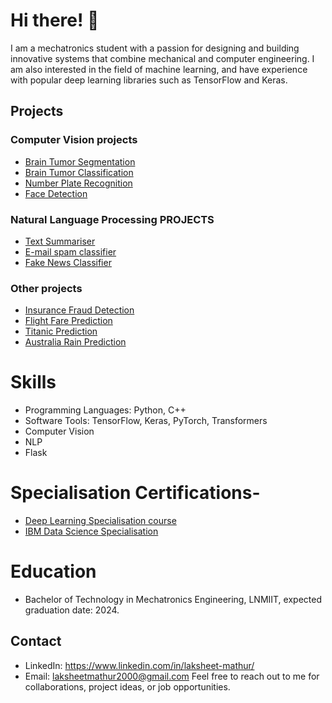 # Hi there! 👋
I am a mechatronics student with a passion for designing and building innovative systems that combine mechanical and computer engineering. I am also interested in the field of machine learning, and have experience with popular deep learning libraries such as TensorFlow and Keras.

## Projects
### Computer Vision projects
- [Brain Tumor Segmentation](https://github.com/Lak2k1/Brain-Tumor-Segmentation)
- [Brain Tumor Classification](https://github.com/Lak2k1/Brain-Tumor-Classification-using-Deep-Learning)
- [Number Plate Recognition](https://github.com/Lak2k1/Number-plate-recognition)
- [Face Detection](https://github.com/Lak2k1/Face-Detection)

### Natural Language Processing PROJECTS
- [Text Summariser](https://github.com/Lak2k1/Text-Summarizer)
- [E-mail spam classifier](https://github.com/Lak2k1/E-Mail-spam-classifier)
- [Fake News Classifier](https://github.com/Lak2k1/Fake-News-Classifier)

### Other projects
- [Insurance Fraud Detection](https://github.com/Lak2k1/Insurance-Fraud-Detection)
- [Flight Fare Prediction](https://github.com/Lak2k1/Flight-Fare-Prediction)
- [Titanic Prediction](https://github.com/Lak2k1/Titanic-Prediction)
- [Australia Rain Prediction](https://github.com/Lak2k1/Austrailia-Rain-Prediction)

# Skills
- Programming Languages: Python, C++
- Software Tools: TensorFlow, Keras, PyTorch, Transformers
- Computer Vision
- NLP
- Flask

# Specialisation Certifications-
- [Deep Learning Specialisation course](https://www.coursera.org/account/accomplishments/specialization/certificate/E5U2ERKDFH4P)
- [IBM Data Science Specialisation](https://www.coursera.org/account/accomplishments/specialization/certificate/3VHUZXEE2EP4)

# Education
* Bachelor of Technology in Mechatronics Engineering, LNMIIT, expected graduation date: 2024.
## Contact
* LinkedIn: https://www.linkedin.com/in/laksheet-mathur/
* Email: laksheetmathur2000@gmail.com
Feel free to reach out to me for collaborations, project ideas, or job opportunities.
